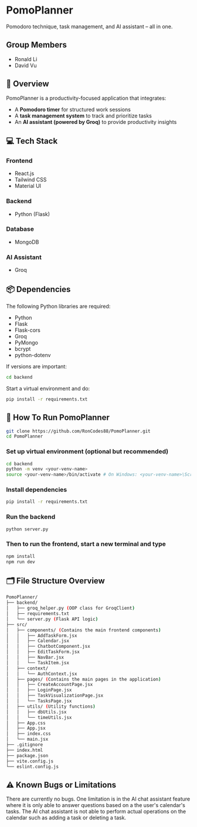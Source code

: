 # PomoPlanner  
Pomodoro technique, task management, and AI assistant – all in one.  

## Group Members
- Ronald Li
- David Vu

## 📄 Overview  
PomoPlanner is a productivity-focused application that integrates:  
- A **Pomodoro timer** for structured work sessions  
- A **task management system** to track and prioritize tasks  
- An **AI assistant (powered by Groq)** to provide productivity insights  

## 💻 Tech Stack  
### Frontend  
- React.js  
- Tailwind CSS  
- Material UI  

### Backend  
- Python (Flask)  

### Database  
- MongoDB  

### AI Assistant  
- Groq

## 📦 Dependencies

The following Python libraries are required:
- Python
- Flask
- Flask-cors
- Groq
- PyMongo
- bcrypt
- python-dotenv

If versions are important:      
```bash
cd backend
```

Start a virtual environment and do:
```bash
pip install -r requirements.txt
```

## 🚀 How To Run PomoPlanner
```bash
git clone https://github.com/RonCodes88/PomoPlanner.git
cd PomoPlanner
```
### Set up virtual environment (optional but recommended)
```bash
cd backend
python -m venv <your-venv-name>
source <your-venv-name>/bin/activate # On Windows: <your-venv-name>\Scripts\activate
```
### Install dependencies
```bash
pip install -r requirements.txt
```

### Run the backend
```bash
python server.py
```

### Then to run the frontend, start a new terminal and type
```bash
npm install
npm run dev
```

## 🗂️ File Structure Overview
```bash
PomoPlanner/
├── backend/
│   ├── groq_helper.py (OOP class for GroqClient)
│   ├── requirements.txt
│   └── server.py (Flask API logic)
├── src/
│   ├── components/ (Contains the main frontend components)
│   │   ├── AddTaskForm.jsx
│   │   ├── Calendar.jsx
│   │   ├── ChatbotComponent.jsx
│   │   ├── EditTaskForm.jsx
│   │   ├── NavBar.jsx
│   │   └── TaskItem.jsx
│   ├── context/
│   │   └── AuthContext.jsx
│   ├── pages/ (Contains the main pages in the application)
│   │   ├── CreateAccountPage.jsx
│   │   ├── LoginPage.jsx
│   │   ├── TaskVisualizationPage.jsx
│   │   └── TasksPage.jsx
│   ├── utils/ (Utility functions)
│   │   ├── dbUtils.jsx
│   │   └── timeUtils.jsx
│   ├── App.css
│   ├── App.jsx
│   ├── index.css
│   └── main.jsx
├── .gitignore
├── index.html
├── package.json
├── vite.config.js
└── eslint.config.js
```

## ⚠️ Known Bugs or Limitations
There are currently no bugs. One limitation is in the AI chat assistant feature where it is only able to answer questions based on a the user's calendar's tasks. The AI chat assistant is not able to perform actual operations on the calendar such as adding a task or deleting a task.
